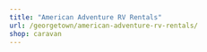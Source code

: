 ```yaml
---
title: "American Adventure RV Rentals"
url: /georgetown/american-adventure-rv-rentals/
shop: caravan
---
```

